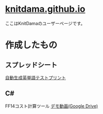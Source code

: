 # [knitdama.github.io](https://knitdama.github.io/)
ここはKnitDamaのユーザーページです。

# 作成したもの
## スプレッドシート
[自動生成英単語テストプリント](https://docs.google.com/spreadsheets/d/1dpxw_C-28aX0K3eP_TUa40sdRqnxbPGD5vCzHdi4jF4/edit?usp=sharing)

## C#
FF14コスト計算ツール
[デモ動画(Google Drive)](https://drive.google.com/file/d/1zvEoPhB_jtwYtWJ001InHi-ojV-L909H/view?usp=sharing)
